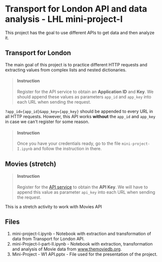 # Transport for London API and data analysis - LHL mini-project-I
This project has the goal to use different APIs to get data and then analyze it.

## Transport for London

The main goal of this project is to practice different HTTP requests and extracting values from complex lists and nested dictionaries.

> #### Instruction
> Register for the API service to obtain an **Application ID** and **Key**. We should append these values as parameters `app_id` and `app_key` into each URL when sending the request.

`?app_id={app_id}&app_key={app_key}` should be appended to every URL in all HTTP requests. However, this API works **without** the `app_id` and `app_key` in case we can't register for some reason.

> #### Instruction
> Once you have your credentials ready, go to the file `mini-project-I.ipynb` and follow the instruction in there.


## Movies (stretch)

> #### Instruction
> Register for the [API service](https://www.themoviedb.org/account/signup) to obtain the **API Key**. We will have to append this value as parameter `api_key` into each URL when sending the request.

This is a stretch activity to work with Movies API


## Files
1. mini-project-I.ipynb - Notebook with extraction and transformation of data from Transport for London API.
2. mini-Project-I-part-II.ipynb - Notebook with extraction, transformation and analysis of Movie data from www.themoviedb.org.
3. Mini-Project - W1 API.pptx - File used for the presentation of the project.